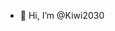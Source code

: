 - 👋 Hi, I’m @Kiwi2030

<!---
Kiwi2030/Kiwi2030 is a ✨ special ✨ repository because its `README.md` (this file) appears on your GitHub profile.
You can click the Preview link to take a look at your changes.
--->

